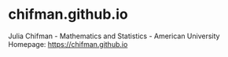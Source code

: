 # chifman.github.io
Julia Chifman - Mathematics and Statistics - American University
Homepage: https://chifman.github.io
